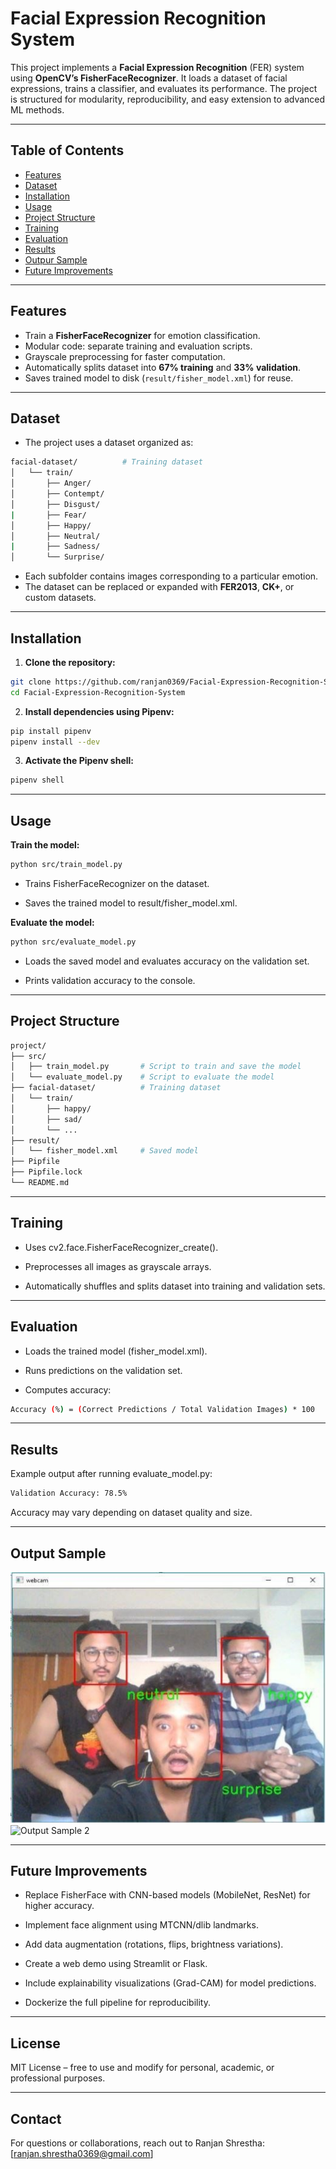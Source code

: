 # Facial Expression Recognition System

This project implements a **Facial Expression Recognition** (FER) system using **OpenCV’s FisherFaceRecognizer**. It loads a dataset of facial expressions, trains a classifier, and evaluates its performance. The project is structured for modularity, reproducibility, and easy extension to advanced ML methods.

---

## Table of Contents

- [Features](#features)  
- [Dataset](#dataset)  
- [Installation](#installation)  
- [Usage](#usage)  
- [Project Structure](#project-structure)  
- [Training](#training)  
- [Evaluation](#evaluation)  
- [Results](#results)
- [Outpur Sample](#output-sample)  
- [Future Improvements](#future-improvements)  

---

## Features

- Train a **FisherFaceRecognizer** for emotion classification.  
- Modular code: separate training and evaluation scripts.  
- Grayscale preprocessing for faster computation.  
- Automatically splits dataset into **67% training** and **33% validation**.  
- Saves trained model to disk (`result/fisher_model.xml`) for reuse.  

---

## Dataset

- The project uses a dataset organized as:
```bash
facial-dataset/          # Training dataset
│   └── train/
│       ├── Anger/
│       ├── Contempt/
│       ├── Disgust/
|       ├── Fear/
│       ├── Happy/
│       ├── Neutral/
|       ├── Sadness/
│       └── Surprise/
```
- Each subfolder contains images corresponding to a particular emotion.  
- The dataset can be replaced or expanded with **FER2013**, **CK+**, or custom datasets.

---

## Installation

1. **Clone the repository:**

```bash
git clone https://github.com/ranjan0369/Facial-Expression-Recognition-System.git
cd Facial-Expression-Recognition-System
```

2. **Install dependencies using Pipenv:**
```bash
pip install pipenv
pipenv install --dev
```

3. **Activate the Pipenv shell:**
```bash
pipenv shell
```
---

## Usage
**Train the model:**
```bash
python src/train_model.py
```

- Trains FisherFaceRecognizer on the dataset.

- Saves the trained model to result/fisher_model.xml.

**Evaluate the model:**
```bash
python src/evaluate_model.py
```

- Loads the saved model and evaluates accuracy on the validation set.

- Prints validation accuracy to the console.
---

## Project Structure
```bash
project/
├── src/
│   ├── train_model.py       # Script to train and save the model
│   └── evaluate_model.py    # Script to evaluate the model
├── facial-dataset/          # Training dataset
│   └── train/
│       ├── happy/
│       ├── sad/
│       └── ...
├── result/
│   └── fisher_model.xml     # Saved model
├── Pipfile
├── Pipfile.lock
└── README.md
```
---

## Training

- Uses cv2.face.FisherFaceRecognizer_create().

- Preprocesses all images as grayscale arrays.

- Automatically shuffles and splits dataset into training and validation sets.

---

## Evaluation

- Loads the trained model (fisher_model.xml).

- Runs predictions on the validation set.

- Computes accuracy:

```bash
Accuracy (%) = (Correct Predictions / Total Validation Images) * 100
```
---

## Results

Example output after running evaluate_model.py:

```bash
Validation Accuracy: 78.5%
```
Accuracy may vary depending on dataset quality and size.

---

## Output Sample

![Output Sample 1](images/output.jpg)
![Output Sample 2](images/output2.jpg)

---

## Future Improvements

- Replace FisherFace with CNN-based models (MobileNet, ResNet) for higher accuracy.

- Implement face alignment using MTCNN/dlib landmarks.

- Add data augmentation (rotations, flips, brightness variations).

- Create a web demo using Streamlit or Flask.

- Include explainability visualizations (Grad-CAM) for model predictions.

- Dockerize the full pipeline for reproducibility.
---

## License

MIT License – free to use and modify for personal, academic, or professional purposes.

---

## Contact

For questions or collaborations, reach out to Ranjan Shrestha: [ranjan.shrestha0369@gmail.com]